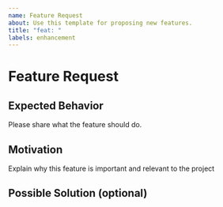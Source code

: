 ```yaml
---
name: Feature Request
about: Use this template for proposing new features.
title: "feat: "
labels: enhancement
---
```

# Feature Request
## Expected Behavior
Please share what the feature should do.
## Motivation
Explain why this feature is important and relevant to the project

## Possible Solution (optional)
